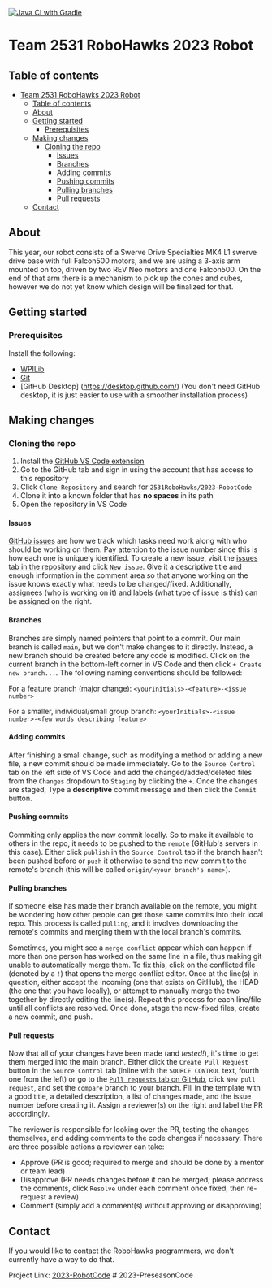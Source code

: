 [![Java CI with Gradle](https://github.com/WaterGame2023/RH-2023-Code/actions/workflows/gradle.yml/badge.svg)](https://github.com/WaterGame2023/RH-2023-Code/actions/workflows/gradle.yml)
# Team 2531 RoboHawks 2023 Robot

## Table of contents

- [Team 2531 RoboHawks 2023 Robot](#team-2531-robohawks-2023-robot)
  - [Table of contents](#table-of-contents)
  - [About](#about)
  - [Getting started](#getting-started)
    - [Prerequisites](#prerequisites)
  - [Making changes](#making-changes)
    - [Cloning the repo](#cloning-the-repo)
      - [Issues](#issues)
      - [Branches](#branches)
      - [Adding commits](#adding-commits)
      - [Pushing commits](#pushing-commits)
      - [Pulling branches](#pulling-branches)
      - [Pull requests](#pull-requests)
  - [Contact](#contact)

## About

This year, our robot consists of a Swerve Drive Specialties MK4 L1 swerve drive base with full Falcon500 motors, and we are using a 3-axis arm mounted on top, driven by two REV Neo motors and one Falcon500. On the end of that arm there is a mechanism to pick up the cones and cubes, however we do not yet know which design will be finalized for that.

## Getting started

### Prerequisites

Install the following:
- [WPILib](https://docs.wpilib.org/en/stable/docs/getting-started/getting-started-frc-control-system/wpilib-setup.html)
- [Git](https://git-scm.com/download/win)
- [GitHub Desktop] (https://desktop.github.com/) (You don't need GitHub desktop, it is just easier to use with a smoother installation process)

## Making changes

### Cloning the repo

1. Install the [GitHub VS Code extension](vscode:extension/GitHub.vscode-pull-request-github)
2. Go to the GitHub tab and sign in using the account that has access to this repository
3. Click `Clone Repository` and search for `2531RoboHawks/2023-RobotCode`
4. Clone it into a known folder that has **no spaces** in its path
5. Open the repository in VS Code

#### Issues

[GitHub issues](https://github.com/2531RoboHawks/2023-RobotCode/issues) are how we track which tasks need work along with who should be working on them. Pay attention to the issue number since this is how each one is uniquely identified. To create a new issue, visit the [issues tab in the repository](https://github.com/2531RoboHawks/2023-RobotCode/issues) and click `New issue`. Give it a descriptive title and enough information in the comment area so that anyone working on the issue knows exactly what needs to be changed/fixed. Additionally, assignees (who is working on it) and labels (what type of issue is this) can be assigned on the right.

#### Branches

Branches are simply named pointers that point to a commit. Our main branch is called `main`, but we don't make changes to it directly. Instead, a new branch should be created before any code is modified. Click on the current branch in the bottom-left corner in VS Code and then click `+ Create new branch...`. The following naming conventions should be followed:

For a feature branch (major change):
`<yourInitials>-<feature>-<issue number>`

For a smaller, individual/small group branch:
`<yourInitials>-<issue number>-<few words describing feature>`

#### Adding commits

After finishing a small change, such as modifying a method or adding a new file, a new commit should be made immediately. Go to the `Source Control` tab on the left side of VS Code and add the changed/added/deleted files from the `Changes` dropdown to `Staging` by clicking the `+`. Once the changes are staged, Type a **descriptive** commit message and then click the `Commit` button.

#### Pushing commits

Commiting only applies the new commit locally. So to make it available to others in the repo, it needs to be pushed to the `remote` (GitHub's servers in this case). Either click `publish` in the `Source Control` tab if the branch hasn't been pushed before or `push` it otherwise to send the new commit to the remote's branch (this will be called `origin/<your branch's name>`).

#### Pulling branches

If someone else has made their branch available on the remote, you might be wondering how other people can get those same commits into their local repo. This process is called `pulling`, and it involves downloading the remote's commits and merging them with the local branch's commits.

Sometimes, you might see a `merge conflict` appear which can happen if more than one person has worked on the same line in a file, thus making git unable to automatically merge them. To fix this, click on the conflicted file (denoted by a `!`) that opens the merge conflict editor. Once at the line(s) in question, either accept the incoming (one that exists on GitHub), the HEAD (the one that you have locally), or attempt to manually merge the two together by directly editing the line(s). Repeat this process for each line/file until all conflicts are resolved. Once done, stage the now-fixed files, create a new commit, and push.

#### Pull requests

Now that all of your changes have been made (and *tested!*), it's time to get them merged into the main branch. Either click the `Create Pull Request` button in the `Source Control` tab (inline with the `SOURCE CONTROL` text, fourth one from the left) or go to the [`Pull requests` tab on GitHub](https://github.com/2531RoboHawks/2023-RobotCode/pulls), click `New pull request`, and set the `compare` branch to your branch. Fill in the template with a good title, a detailed description, a list of changes made, and the issue number before creating it. Assign a reviewer(s) on the right and label the PR accordingly.

The reviewer is responsible for looking over the PR, testing the changes themselves, and adding comments to the code changes if necessary. There are three possible actions a reviewer can take:

- Approve (PR is good; required to merge and should be done by a mentor or team lead)
- Disapprove (PR needs changes before it can be merged; please address the comments, click `Resolve` under each comment once fixed, then re-request a review)
- Comment (simply add a comment(s) without approving or disapproving)

## Contact

If you would like to contact the RoboHawks programmers, we don't currently have a way to do that.

Project Link: [2023-RobotCode](https://github.com/2531RoboHawks/2023-RobotCode)
#   2 0 2 3 - P r e s e a s o n C o d e  
 